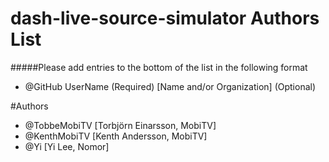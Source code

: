 # dash-live-source-simulator Authors List
#####Please add entries to the bottom of the list in the following format
* @GitHub UserName (Required) [Name and/or Organization] (Optional)

#Authors
* @TobbeMobiTV [Torbjörn Einarsson, MobiTV]
* @KenthMobiTV [Kenth Andersson, MobiTV]
* @Yi [Yi Lee, Nomor]
